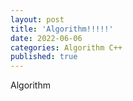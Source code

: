 ```yaml
---
layout: post
title: 'Algorithm!!!!!'
date: 2022-06-06
categories: Algorithm C++
published: true
---
```


Algorithm
